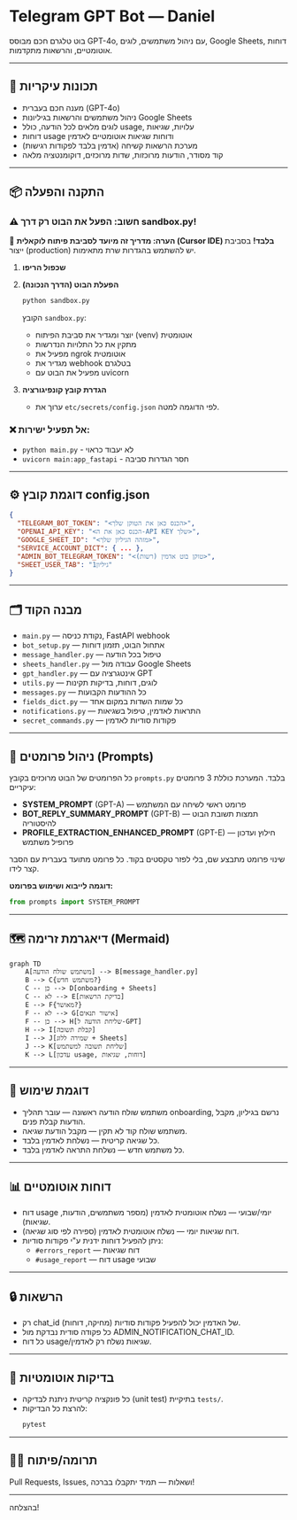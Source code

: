 # Telegram GPT Bot — Daniel

בוט טלגרם חכם מבוסס GPT-4o, עם ניהול משתמשים, לוגים, Google Sheets, דוחות אוטומטיים, והרשאות מתקדמות.

---

## 🚀 תכונות עיקריות
- מענה חכם בעברית (GPT-4o)
- ניהול משתמשים והרשאות בגיליונות Google Sheets
- לוגים מלאים לכל הודעה, כולל usage, עלויות, שגיאות
- דוחות usage ודוחות שגיאות אוטומטיים לאדמין
- מערכת הרשאות קשיחה (אדמין בלבד לפקודות רגישות)
- קוד מסודר, הודעות מרוכזות, שדות מרוכזים, דוקומנטציה מלאה

---

## 📦 התקנה והפעלה

### ⚠️ חשוב: הפעל את הבוט רק דרך sandbox.py!

📝 **הערה: מדריך זה מיועד לסביבת פיתוח לוקאלית (Cursor IDE) בלבד!**
בסביבת ייצור (production) יש להשתמש בהגדרות שרת מתאימות.

1. **שכפול הריפו**
2. **הפעלת הבוט (הדרך הנכונה)**
   ```bash
   python sandbox.py
   ```
   
   הקובץ `sandbox.py`:
   - יוצר ומגדיר את סביבת הפיתוח (venv) אוטומטית
   - מתקין את כל התלויות הנדרשות
   - מפעיל את ngrok אוטומטית
   - מגדיר את webhook בטלגרם
   - מפעיל את הבוט עם uvicorn

3. **הגדרת קובץ קונפיגורציה**
   - ערוך את `etc/secrets/config.json` לפי הדוגמה למטה.

### ❌ אל תפעיל ישירות:
- `python main.py` - לא יעבוד כראוי
- `uvicorn main:app_fastapi` - חסר הגדרות סביבה

---

## ⚙️ דוגמת קובץ config.json
```json
{
  "TELEGRAM_BOT_TOKEN": "<הכנס כאן את הטוקן שלך>",
  "OPENAI_API_KEY": "<הכנס כאן את ה-API KEY שלך>",
  "GOOGLE_SHEET_ID": "<מזהה הגיליון שלך>",
  "SERVICE_ACCOUNT_DICT": { ... },
  "ADMIN_BOT_TELEGRAM_TOKEN": "<טוקן בוט אדמין (רשות)>",
  "SHEET_USER_TAB": "גיליון1"
}
```

---

## 🗂️ מבנה הקוד
- `main.py` — נקודת כניסה, FastAPI webhook
- `bot_setup.py` — אתחול הבוט, תזמון דוחות
- `message_handler.py` — טיפול בכל הודעה
- `sheets_handler.py` — עבודה מול Google Sheets
- `gpt_handler.py` — אינטגרציה עם GPT
- `utils.py` — לוגים, דוחות, בדיקות תקינות
- `messages.py` — כל ההודעות הקבועות
- `fields_dict.py` — כל שמות השדות במקום אחד
- `notifications.py` — התראות לאדמין, טיפול בשגיאות
- `secret_commands.py` — פקודות סודיות לאדמין

---

## 🧠 ניהול פרומטים (Prompts)
כל הפרומטים של הבוט מרוכזים בקובץ `prompts.py` בלבד. המערכת כוללת 3 פרומטים עיקריים:
- **SYSTEM_PROMPT** (GPT-A) — פרומט ראשי לשיחה עם המשתמש
- **BOT_REPLY_SUMMARY_PROMPT** (GPT-B) — תמצות תשובת הבוט להיסטוריה
- **PROFILE_EXTRACTION_ENHANCED_PROMPT** (GPT-E) — חילוץ ועדכון פרופיל משתמש

שינוי פרומט מתבצע שם, בלי לפזר טקסטים בקוד. כל פרומט מתועד בעברית עם הסבר קצר לידו.

**דוגמה לייבוא ושימוש בפרומט:**
```python
from prompts import SYSTEM_PROMPT
```

---

## 🗺️ דיאגרמת זרימה (Mermaid)
```mermaid
graph TD
    A[משתמש שולח הודעה] --> B[message_handler.py]
    B --> C{משתמש חדש?}
    C -- כן --> D[onboarding + Sheets]
    C -- לא --> E[בדיקת הרשאות]
    E --> F{מאושר?}
    F -- לא --> G[אישור תנאים]
    F -- כן --> H[שליחת הודעה ל-GPT]
    H --> I[קבלת תשובה]
    I --> J[שמירה ללוג + Sheets]
    J --> K[שליחת תשובה למשתמש]
    K --> L[עדכון usage, דוחות, שגיאות]
```

---

## 📝 דוגמת שימוש
- משתמש שולח הודעה ראשונה — עובר תהליך onboarding, נרשם בגיליון, מקבל הודעות קבלת פנים.
- משתמש שולח קוד לא תקין — מקבל הודעת שגיאה.
- כל שגיאה קריטית — נשלחת לאדמין בלבד.
- כל משתמש חדש — נשלחת התראה לאדמין בלבד.

---

## 📊 דוחות אוטומטיים
- דוח usage יומי/שבועי — נשלח אוטומטית לאדמין (מספר משתמשים, הודעות, שגיאות).
- דוח שגיאות יומי — נשלח אוטומטית לאדמין (ספירה לפי סוג שגיאה).
- ניתן להפעיל דוחות ידנית ע"י פקודות סודיות:
  - `#errors_report` — דוח שגיאות
  - `#usage_report` — דוח usage שבועי

---

## 🔒 הרשאות
- רק chat_id של האדמין יכול להפעיל פקודות סודיות (מחיקה, דוחות).
- כל פקודה סודית נבדקת מול ADMIN_NOTIFICATION_CHAT_ID.
- כל דוח usage/שגיאות נשלח רק לאדמין.

---

## 🧪 בדיקות אוטומטיות
- כל פונקציה קריטית ניתנת לבדיקה (unit test) בתיקיית `tests/`.
- להרצת כל הבדיקות:
  ```bash
  pytest
  ```

---

## 👨‍💻 תרומה/פיתוח
Pull Requests, Issues, ושאלות — תמיד יתקבלו בברכה!

---

בהצלחה! 